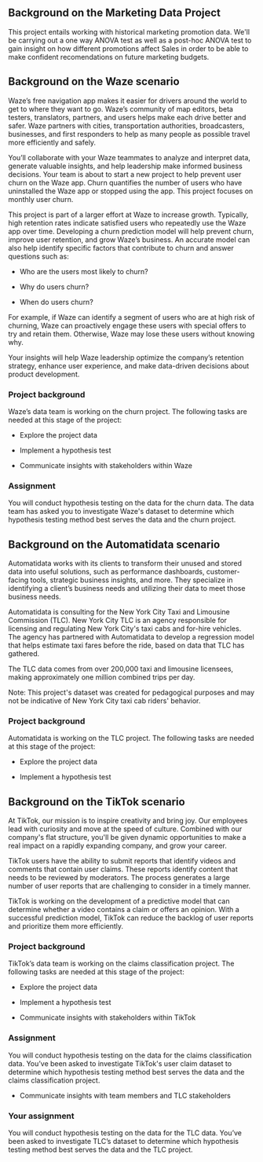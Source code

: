 ## Background on the Marketing Data Project

This project entails working with historical marketing promotion data. We'll be carrying out a one way ANOVA test as well as a post-hoc ANOVA test to gain insight on how different promotions affect Sales in order to be able to make confident recomendations on future marketing budgets.

## Background on the Waze scenario

Waze’s free navigation app makes it easier for drivers around the world to get to where they want to go. Waze’s community of map editors, beta testers, translators, partners, and users helps make each drive better and safer. Waze partners with cities, transportation authorities, broadcasters, businesses, and first responders to help as many people as possible travel more efficiently and safely. 

You’ll collaborate with your Waze teammates to analyze and interpret data, generate valuable insights, and help leadership make informed business decisions. Your team is about to start a new project to help prevent user churn on the Waze app. Churn quantifies the number of users who have uninstalled the Waze app or stopped using the app. This project focuses on monthly user churn. 

This project is part of a larger effort at Waze to increase growth. Typically, high retention rates indicate satisfied users who repeatedly use the Waze app over time. Developing a churn prediction model will help prevent churn, improve user retention, and grow Waze’s business. An accurate model can also help identify specific factors that contribute to churn and answer questions such as: 

- Who are the users most likely to churn?

- Why do users churn? 

- When do users churn? 

For example, if Waze can identify a segment of users who are at high risk of churning, Waze can proactively engage these users with special offers to try and retain them. Otherwise, Waze may lose these users without knowing why. 

Your insights will help Waze leadership optimize the company’s retention strategy, enhance user experience, and make data-driven decisions about product development.

### Project background

Waze’s data team is working on the churn project. The following tasks are needed at this stage of the project:

- Explore the project data

- Implement a hypothesis test

- Communicate insights with stakeholders within Waze

### Assignment

You will conduct hypothesis testing on the data for the churn data. The data team has asked you to investigate Waze's dataset to determine which hypothesis testing method best serves the data and the churn project.

## Background on the Automatidata scenario
Automatidata works with its clients to transform their unused and stored data into useful solutions, such as performance dashboards, customer-facing tools, strategic business insights, and more. They specialize in identifying a client’s business needs and utilizing their data to meet those business needs. 

Automatidata is consulting for the New York City Taxi and Limousine Commission (TLC). New York City TLC is an agency responsible for licensing and regulating New York City's taxi cabs and for-hire vehicles. The agency has partnered with Automatidata to develop a regression model that helps estimate taxi fares before the ride, based on data that TLC has gathered. 

The TLC data comes from over 200,000 taxi and limousine licensees, making approximately one million combined trips per day. 

Note: This project's dataset was created for pedagogical purposes and may not be indicative of New York City taxi cab riders' behavior.

### Project background
Automatidata is working on the TLC project. The following tasks are needed at this stage of the project:

- Explore the project data

- Implement a hypothesis test

## Background on the TikTok scenario 
At TikTok, our mission is to inspire creativity and bring joy. Our employees lead with curiosity and move at the speed of culture. Combined with our company's flat structure, you'll be given dynamic opportunities to make a real impact on a rapidly expanding company, and grow your career.

TikTok users have the ability to submit reports that identify videos and comments that contain user claims. These reports identify content that needs to be reviewed by moderators. The process generates a large number of user reports that are challenging to consider in a timely manner. 

TikTok is working on the development of a predictive model that can determine whether a video contains a claim or offers an opinion. With a successful prediction model, TikTok can reduce the backlog of user reports and prioritize them more efficiently.

### Project background
TikTok’s data team is working on the claims classification project. The following tasks are needed at this stage of the project:

- Explore the project data

- Implement a hypothesis test

- Communicate insights with stakeholders within TikTok

### Assignment
You will conduct hypothesis testing on the data for the claims classification data. You’ve been asked to investigate TikTok's user claim dataset to determine which hypothesis testing method best serves the data and the claims classification project.

- Communicate insights with team members and TLC stakeholders

### Your assignment
You will conduct hypothesis testing on the data for the TLC data. You’ve been asked to investigate TLC’s dataset to determine which hypothesis testing method best serves the data and the TLC project.
